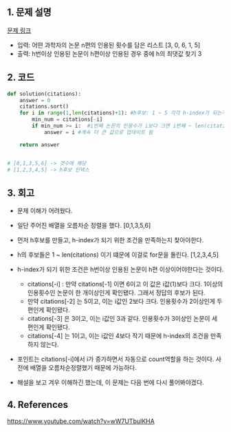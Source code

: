 ## 1. 문제 설명

[문제 링크](https://programmers.co.kr/learn/courses/30/lessons/42747)

- 입력: 어떤 과학자의 논문 n편의 인용된 횟수를 담은 리스트 [3, 0, 6, 1, 5]
- 출력: h번이상 인용된 논문이 h편이상 인용된 경우 중에 h의 최댓값 찾기 3

## 2. 코드

```python
def solution(citations):
    answer = 0
    citations.sort()
    for i in range(1,len(citations)+1): #h후보: 1 ~ 5 각각 h-index가 되는지확인
        min_num = citations[-i]
        if min_num >= i:  #i번째 논문의 인용수가 i보다 크면 i번째 ~ len(citationtion)번째 까지는 모두 hindex 만족
            answer = i #계속 더 큰 값으로 업데이트 됨

    return answer


# [0,1,3,5,6] -> 갯수에 해당
# [1,2,3,4,5] -> h후보 인덱스
```

## 3. 회고

- 문제 이해가 어려웠다.
- 일단 주어진 배열을 오름차순 정렬을 했다. [0,1,3,5,6]
- 먼저 h후보를 만들고, h-index가 되기 위한 조건을 만족하는지 찾아야한다.
- h의 후보들은 1 ~ len(citations) 이기 떄문에 이걸로 for문을 돌린다. [1,2,3,4,5]

- h-index가 되기 위한 조건은 h번이상 인용된 논문이 h편 이상이어야한다는 것이다.

  - citations[-i] : 만약 citations[-1] 이면 6이고 이 값은 i값(1)보다 크다. 1이상의 인용횟수인 논문이 한 개이상인게 확인됐다. 그래서 정답의 후보가 된다.
  - 만약 citations[-2] 는 5이고, 이는 i값인 2보다 크다. 인용횟수가 2이상인게 두 편인게 확인됐다.
  - citations[-3] 은 3이고, 이는 i값인 3과 같다. 인용횟수가 3이상인 논문이 세 편인게 확인됐다.
  - citations[-4] 는 1이고, 이는 i값인 4보다 작기 때문에 h-index의 조건을 만족하지 않는다.

- 포인트는 citations[-i]에서 i가 증가하면서 자동으로 count역할을 하는 것이다. 사전에 배열을 오름차순정렬했기 때문에 가능하다.
- 해설을 보고 겨우 이해하긴 했는데, 이 문제는 다음 번에 다시 풀어봐야겠다.

## 4. References

https://www.youtube.com/watch?v=wW7UTbulKHA

